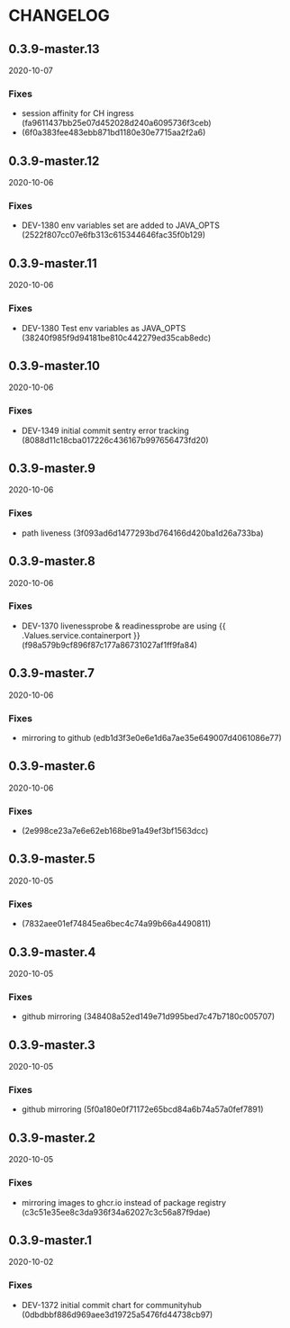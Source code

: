 # CHANGELOG

<!--- next entry here -->

## 0.3.9-master.13
2020-10-07

### Fixes

- session affinity for CH ingress (fa9611437bb25e07d452028d240a6095736f3ceb)
-  (6f0a383fee483ebb871bd1180e30e7715aa2f2a6)

## 0.3.9-master.12
2020-10-06

### Fixes

- DEV-1380 env variables set are added to JAVA_OPTS (2522f807cc07e6fb313c615344646fac35f0b129)

## 0.3.9-master.11
2020-10-06

### Fixes

- DEV-1380 Test env variables as JAVA_OPTS (38240f985f9d94181be810c442279ed35cab8edc)

## 0.3.9-master.10
2020-10-06

### Fixes

- DEV-1349 initial commit sentry error tracking (8088d11c18cba017226c436167b997656473fd20)

## 0.3.9-master.9
2020-10-06

### Fixes

- path liveness (3f093ad6d1477293bd764166d420ba1d26a733ba)

## 0.3.9-master.8
2020-10-06

### Fixes

- DEV-1370 livenessprobe & readinessprobe are using {{ .Values.service.containerport }} (f98a579b9cf896f87c177a86731027af1ff9fa84)

## 0.3.9-master.7
2020-10-06

### Fixes

- mirroring to github (edb1d3f3e0e6e1d6a7ae35e649007d4061086e77)

## 0.3.9-master.6
2020-10-06

### Fixes

-  (2e998ce23a7e6e62eb168be91a49ef3bf1563dcc)

## 0.3.9-master.5
2020-10-05

### Fixes

-  (7832aee01ef74845ea6bec4c74a99b66a4490811)

## 0.3.9-master.4
2020-10-05

### Fixes

- github mirroring (348408a52ed149e71d995bed7c47b7180c005707)

## 0.3.9-master.3
2020-10-05

### Fixes

- github mirroring (5f0a180e0f71172e65bcd84a6b74a57a0fef7891)

## 0.3.9-master.2
2020-10-05

### Fixes

- mirroring images to ghcr.io instead of package registry (c3c51e35ee8c3da936f34a62027c3c56a87f9dae)

## 0.3.9-master.1
2020-10-02

### Fixes

- DEV-1372 initial commit chart for communityhub (0dbdbbf886d969aee3d19725a5476fd44738cb97)